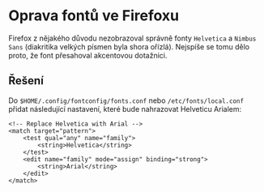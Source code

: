 # Oprava fontů ve Firefoxu
Firefox z nějakého důvodu nezobrazoval správně fonty `Helvetica` a `Nimbus Sans` (diakritika velkých písmen byla shora ořízlá). Nejspíše se tomu dělo proto, že font přesahoval akcentovou dotažnici.

## Řešení
Do `$HOME/.config/fontconfig/fonts.conf` nebo `/etc/fonts/local.conf` přidat následující nastavení, které bude nahrazovat Helveticu Arialem:
```
<!-- Replace Helvetica with Arial -->
<match target="pattern">
    <test qual="any" name="family">
        <string>Helvetica</string>
    </test>
    <edit name="family" mode="assign" binding="strong">
        <string>Arial</string>
    </edit>
</match>
```
